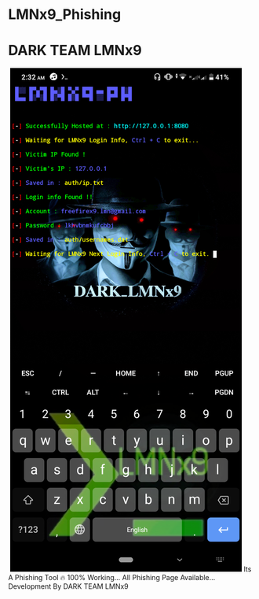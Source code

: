 # LMNx9_Phishing
# DARK TEAM LMNx9 
![]()
![logo](https://github.com/LMNx9-JOHNY/LMNx9_Phishing/blob/main/Screenshot_20231125-023247.png)
Its A Phishing Tool 🔥 100% Working... All Phishing Page Available... Development By DARK TEAM LMNx9 
